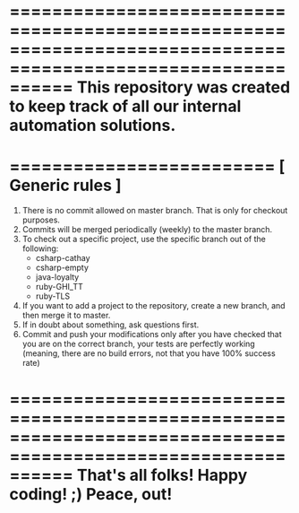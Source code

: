 ==============================================================================================================
This repository was created to keep track of all our internal automation solutions.
==============================================================================================================

=========================
[     Generic rules     ]
=========================

1. There is no commit allowed on master branch. That is only for checkout purposes.
2. Commits will be merged periodically (weekly) to the master branch.
3. To check out a specific project, use the specific branch out of the following:
	- csharp-cathay
	- csharp-empty
	- java-loyalty
	- ruby-GHI_TT
	- ruby-TLS
4. If you want to add a project to the repository, create a new branch, and then merge it to master.
5. If in doubt about something, ask questions first.
6. Commit and push your modifications only after you have checked that you are on the correct branch, 
   your tests are perfectly working (meaning, there are no build errors, not that you have 100% success rate)

==============================================================================================================
That's all folks! Happy coding! ;) Peace, out!
==============================================================================================================